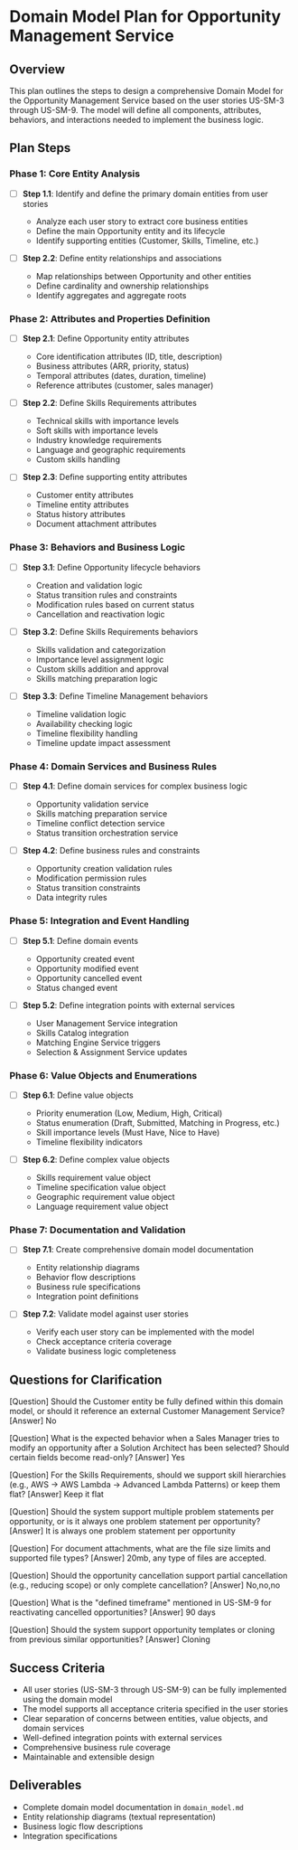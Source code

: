# Domain Model Plan for Opportunity Management Service

## Overview
This plan outlines the steps to design a comprehensive Domain Model for the Opportunity Management Service based on the user stories US-SM-3 through US-SM-9. The model will define all components, attributes, behaviors, and interactions needed to implement the business logic.

## Plan Steps

### Phase 1: Core Entity Analysis
- [ ] **Step 1.1**: Identify and define the primary domain entities from user stories
  - Analyze each user story to extract core business entities
  - Define the main Opportunity entity and its lifecycle
  - Identify supporting entities (Customer, Skills, Timeline, etc.)

- [ ] **Step 2.2**: Define entity relationships and associations
  - Map relationships between Opportunity and other entities
  - Define cardinality and ownership relationships
  - Identify aggregates and aggregate roots

### Phase 2: Attributes and Properties Definition
- [ ] **Step 2.1**: Define Opportunity entity attributes
  - Core identification attributes (ID, title, description)
  - Business attributes (ARR, priority, status)
  - Temporal attributes (dates, duration, timeline)
  - Reference attributes (customer, sales manager)

- [ ] **Step 2.2**: Define Skills Requirements attributes
  - Technical skills with importance levels
  - Soft skills with importance levels
  - Industry knowledge requirements
  - Language and geographic requirements
  - Custom skills handling

- [ ] **Step 2.3**: Define supporting entity attributes
  - Customer entity attributes
  - Timeline entity attributes
  - Status history attributes
  - Document attachment attributes

### Phase 3: Behaviors and Business Logic
- [ ] **Step 3.1**: Define Opportunity lifecycle behaviors
  - Creation and validation logic
  - Status transition rules and constraints
  - Modification rules based on current status
  - Cancellation and reactivation logic

- [ ] **Step 3.2**: Define Skills Requirements behaviors
  - Skills validation and categorization
  - Importance level assignment logic
  - Custom skills addition and approval
  - Skills matching preparation logic

- [ ] **Step 3.3**: Define Timeline Management behaviors
  - Timeline validation logic
  - Availability checking logic
  - Timeline flexibility handling
  - Timeline update impact assessment

### Phase 4: Domain Services and Business Rules
- [ ] **Step 4.1**: Define domain services for complex business logic
  - Opportunity validation service
  - Skills matching preparation service
  - Timeline conflict detection service
  - Status transition orchestration service

- [ ] **Step 4.2**: Define business rules and constraints
  - Opportunity creation validation rules
  - Modification permission rules
  - Status transition constraints
  - Data integrity rules

### Phase 5: Integration and Event Handling
- [ ] **Step 5.1**: Define domain events
  - Opportunity created event
  - Opportunity modified event
  - Opportunity cancelled event
  - Status changed event

- [ ] **Step 5.2**: Define integration points with external services
  - User Management Service integration
  - Skills Catalog integration
  - Matching Engine Service triggers
  - Selection & Assignment Service updates

### Phase 6: Value Objects and Enumerations
- [ ] **Step 6.1**: Define value objects
  - Priority enumeration (Low, Medium, High, Critical)
  - Status enumeration (Draft, Submitted, Matching in Progress, etc.)
  - Skill importance levels (Must Have, Nice to Have)
  - Timeline flexibility indicators

- [ ] **Step 6.2**: Define complex value objects
  - Skills requirement value object
  - Timeline specification value object
  - Geographic requirement value object
  - Language requirement value object

### Phase 7: Documentation and Validation
- [ ] **Step 7.1**: Create comprehensive domain model documentation
  - Entity relationship diagrams
  - Behavior flow descriptions
  - Business rule specifications
  - Integration point definitions

- [ ] **Step 7.2**: Validate model against user stories
  - Verify each user story can be implemented with the model
  - Check acceptance criteria coverage
  - Validate business logic completeness

## Questions for Clarification

[Question] Should the Customer entity be fully defined within this domain model, or should it reference an external Customer Management Service?
[Answer] No

[Question] What is the expected behavior when a Sales Manager tries to modify an opportunity after a Solution Architect has been selected? Should certain fields become read-only?
[Answer] Yes

[Question] For the Skills Requirements, should we support skill hierarchies (e.g., AWS -> AWS Lambda -> Advanced Lambda Patterns) or keep them flat?
[Answer] Keep it flat

[Question] Should the system support multiple problem statements per opportunity, or is it always one problem statement per opportunity?
[Answer] It is always one problem statement per opportunity

[Question] For document attachments, what are the file size limits and supported file types?
[Answer] 20mb, any type of files are accepted.

[Question] Should the opportunity cancellation support partial cancellation (e.g., reducing scope) or only complete cancellation?
[Answer] No,no,no

[Question] What is the "defined timeframe" mentioned in US-SM-9 for reactivating cancelled opportunities?
[Answer] 90 days

[Question] Should the system support opportunity templates or cloning from previous similar opportunities?
[Answer] Cloning

## Success Criteria
- All user stories (US-SM-3 through US-SM-9) can be fully implemented using the domain model
- The model supports all acceptance criteria specified in the user stories
- Clear separation of concerns between entities, value objects, and domain services
- Well-defined integration points with external services
- Comprehensive business rule coverage
- Maintainable and extensible design

## Deliverables
- Complete domain model documentation in `domain_model.md`
- Entity relationship diagrams (textual representation)
- Business logic flow descriptions
- Integration specifications
